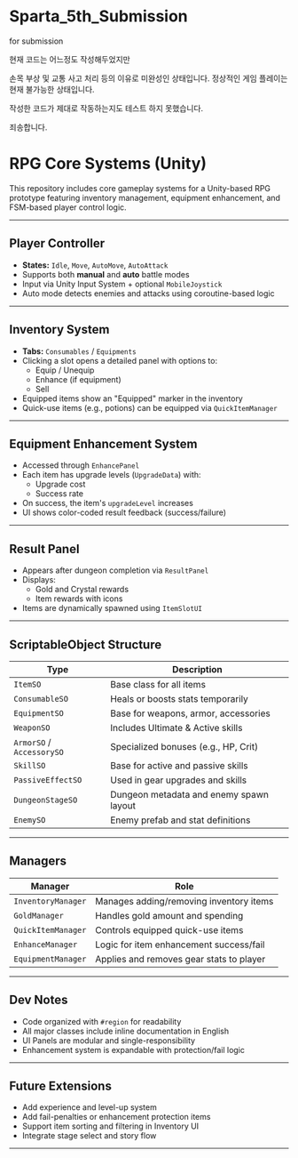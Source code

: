 # Sparta_5th_Submission
for submission

현재 코드는 어느정도 작성해두었지만

손목 부상 및 교통 사고 처리 등의 이유로 미완성인 상태입니다.
정상적인 게임 플레이는 현재 불가능한 상태입니다.

작성한 코드가 제대로 작동하는지도 테스트 하지 못했습니다.

죄송합니다.

# RPG Core Systems (Unity)

This repository includes core gameplay systems for a Unity-based RPG prototype featuring inventory management, equipment enhancement, and FSM-based player control logic.

---

## Player Controller

- **States:** `Idle`, `Move`, `AutoMove`, `AutoAttack`
- Supports both **manual** and **auto** battle modes
- Input via Unity Input System + optional `MobileJoystick`
- Auto mode detects enemies and attacks using coroutine-based logic

---


## Inventory System

- **Tabs:** `Consumables` / `Equipments`
- Clicking a slot opens a detailed panel with options to:
  - Equip / Unequip
  - Enhance (if equipment)
  - Sell
- Equipped items show an "Equipped" marker in the inventory
- Quick-use items (e.g., potions) can be equipped via `QuickItemManager`

---

## Equipment Enhancement System

- Accessed through `EnhancePanel`
- Each item has upgrade levels (`UpgradeData`) with:
  - Upgrade cost
  - Success rate
- On success, the item's `upgradeLevel` increases
- UI shows color-coded result feedback (success/failure)

---

## Result Panel

- Appears after dungeon completion via `ResultPanel`
- Displays:
  - Gold and Crystal rewards
  - Item rewards with icons
- Items are dynamically spawned using `ItemSlotUI`

---

## ScriptableObject Structure

| Type                 | Description                                |
|----------------------|--------------------------------------------|
| `ItemSO`             | Base class for all items                   |
| `ConsumableSO`       | Heals or boosts stats temporarily          |
| `EquipmentSO`        | Base for weapons, armor, accessories       |
| `WeaponSO`           | Includes Ultimate & Active skills          |
| `ArmorSO` / `AccessorySO` | Specialized bonuses (e.g., HP, Crit)       |
| `SkillSO`            | Base for active and passive skills         |
| `PassiveEffectSO`    | Used in gear upgrades and skills           |
| `DungeonStageSO`     | Dungeon metadata and enemy spawn layout    |
| `EnemySO`            | Enemy prefab and stat definitions          |

---

## Managers

| Manager             | Role                                      |
|---------------------|-------------------------------------------|
| `InventoryManager`  | Manages adding/removing inventory items   |
| `GoldManager`       | Handles gold amount and spending          |
| `QuickItemManager`  | Controls equipped quick-use items         |
| `EnhanceManager`    | Logic for item enhancement success/fail   |
| `EquipmentManager`  | Applies and removes gear stats to player  |

---

## Dev Notes

- Code organized with `#region` for readability
- All major classes include inline documentation in English
- UI Panels are modular and single-responsibility
- Enhancement system is expandable with protection/fail logic

---

## Future Extensions

- Add experience and level-up system
- Add fail-penalties or enhancement protection items
- Support item sorting and filtering in Inventory UI
- Integrate stage select and story flow

---
